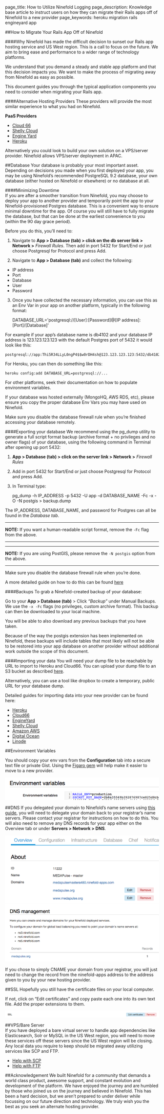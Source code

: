 page_title: How to Utilize Ninefold Logging
page_description: Knowledge base article to instruct users on how they can migrate their Rails apps off of Ninefold to a new provider
page_keywords: heroku migration rails engineyard app

##How to Migrate Your Rails App Off of Ninefold

####Why
Ninefold has made the difficult decision to sunset our Rails app hosting service and US West region. This is a call to focus on the future. We aim to bring ease and performance to a wider range of technology platforms.

We understand that you demand a steady and stable app platform and that this decision impacts you. We want to make the process of migrating away from Ninefold as easy as possible.

This document guides you through the typical application components you need to consider when migrating your Rails app.

####Alternative Hosting Providers
These providers will provide the most similar experience to what you had on Ninefold. 

__PaaS Providers__

* [Cloud 66](http://blog.cloud66.com/migrating-your-rails-apps-to-cloud-66/) 
* [Shelly Cloud](https://shellycloud.com/)  
* [Engine Yard](https://www.engineyard.com/)  
* [Heroku](https://www.heroku.com)  

Alternatively you could look to build your own solution on a VPS/server provider. Ninefold allows VPS/server deployment in APAC.

##Database 
Your database is probably your most important asset. Depending on decisions you made when you first deployed your app, you may be using Ninefold’s recommended PostgreSQL 9.2 database, your own database (either hosted on Ninefold or elsewhere) or no database at all.

####Minimizing Downtime  
If you are after a smoother transition from Ninefold, you may choose to deploy your app to another provider and temporarily point the app to your Ninefold-provisioned Postgres database. This is a convenient way to ensure minimal downtime for the app. Of course you will still have to fully migrate the database, but that can be done at the earliest convenience to you (within the 90 day grace period).

Before you do this, you’ll need to:

1) Navigate to __App > Database (tab) > click on the db server link > Network >__ _Firewall Rules_. Then add in port 5432 for Start/End or just choose Postgresql for Protocol and press Add.  

2) Navigate to __App > Database (tab)__ and collect the following:

* IP address      
* Port     
* Database    
* User      
* Password      

3) Once you have collected the necessary information, you can use this as an Env Var in your app on another platform, typically in the following format: 

    DATABASE_URL='postgresql://[User]:[Password]@[IP address]:[Port]/[Database]'

For example if your app’s database name is db4102 and your database IP address is 123.123.123.123 with the default Postgres port of 5432 it would look like this:

    postgresql://app:Thi5R34LLyL0ngP4$$w0rDH4sh@123.123.123.123:5432/db4102

For Heroku, you can then do something like this:

    heroku config:add DATABASE_URL=postgresql://...

For other platforms, seek their documentation on how to populate environment variables.

If your database was hosted externally (MongoHQ, AWS RDS, etc), please ensure you copy the proper database Env Vars you may have used on Ninefold. 

Make sure you disable the database firewall rule when you’re finished accessing your database remotely.

####Exporting your database
We recommend using the pg_dump utility to generate a full script format backup (archive format + no privileges and no owner flags) of your database, using the following command in Terminal after opening up port 5432:
 
1) __App > Database (tab) > click on the server link > Network >__ _Firewall Rules_  
2) Add in port 5432 for Start/End or just choose Postgresql for Protocol and press Add.  
3) In Terminal type:

    pg_dump -h IP_ADDRESS -p 5432 -U app -d DATABASE_NAME -Fc -x -O -N postgis > backup.dump

The IP_ADDRESS, DATABASE_NAME, and password for Postgres can all be found in the _Database tab_.

***
__NOTE:__ If you want a human-readable script format, remove the `-Fc` flag from the above.
***

***
__NOTE:__ If you are using PostGIS, please remove the `-N postgis` option from the above.
***

Make sure you disable the database firewall rule when you’re done.

A more detailed guide on how to do this can be found [here](http://help.ninefold.com/getstarted/exporting_and_importing_postgresql_data/)

####Backups
To grab a Ninefold-created backup of your database:

Go to your __App > Database (tab)__ > Click _“Backup”_ under Manual Backups.
We use the `-x -Fc` flags (no privileges, custom archive format). This backup can then be downloaded to your local machine.

You will be able to also download any previous backups that you have taken.

Because of the way the postgis extension has been implemented on Ninefold, these backups will include tables that most likely will not be able to be restored into your app database on another provider without additional work outside the scope of this document.

####Importing your data
You will need your dump file to be reachable by URL to import to Heroku and Cloud66.  You can upload your dump file to an S3 bucket as described [here](http://docs.aws.amazon.com/AmazonS3/latest/gsg/GetStartedWithS3.html).

Alternatively, you can use a tool like dropbox to create a temporary, public URL for your database dump.

Detailed guides for importing data into your new provider can be found here:

* [Heroku](https://devcenter.heroku.com/articles/heroku-postgres-import-export#import)  
* [Cloud66](http://community.cloud66.com/articles/migrate-from-heroku-to-cloud-66#data)  
* [EngineYard](https://support.cloud.engineyard.com/entries/20996676-Restore-or-Load-a-Database#topic2)  
* [Shelly Cloud](https://shellycloud.com/documentation/database_backups#import_database)
* [Amazon AWS](http://docs.aws.amazon.com/AmazonRDS/latest/UserGuide/PostgreSQL.Procedural.Importing.html)  
* [Digital Ocean](https://www.digitalocean.com/community/tutorials/scaling-ruby-on-rails-setting-up-a-dedicated-postgresql-server-part-3) 
* [Linode](https://www.linode.com/docs/databases/postgresql/)  

##Environment Variables

You should copy your env vars from the __Configuration__ tab into a secure text file or private Gist. Using the [Figaro gem](https://github.com/laserlemon/figaro) will help make it easier to move to a new provider.

![Env var](../../img/envvar.png)

##DNS
If you delegated your domain to Ninefold’s name servers using [this guide](http://help.ninefold.com/apps/dns_management_for_rails_apps/), you will need to delegate your domain back to your registrar’s name servers. Please contact your registrar for instructions on how to do this. You will also need to remove any DNS records for your app either on the Overview tab or under __Servers > Network > DNS__.

![DNS](../../img/DNS.png)
![Network DNS](../../img/networkdns.png)

If you chose to simply CNAME your domain from your registrar, you will just need to change the record from the ninefold-apps address to the address given to you by your new hosting provider. 

##SSL
Hopefully you still have the certificate files on your local computer.

If not, click on “Edit certificates” and copy paste each one into its own text file. Add the proper extensions to them. 

![SSL](../../img/ssl.png)

##VPS/Bare Server  
If you have deployed a bare virtual server to handle app dependencies like Elasticsearch, Solr or MySQL in the US West region, you will need to move these services off these servers since the US West region will be closing. Any local data you require to keep should be migrated away utilizing services like SCP and FTP.

* [Help with SCP](https://kb.iu.edu/d/agye)  
* [Help with FTP](http://www.krizna.com/ubuntu/setup-ftp-server-on-ubuntu-14-04-vsftpd/)  

##Acknowledgement 
We built Ninefold for a community that demands a world class product, awesome support, and constant evolution and development of the platform.  We have enjoyed the journey and are humbled by those who joined us on the journey and believed in Ninefold.  This has been a hard decision, but we aren’t prepared to under deliver while focussing on our future direction and technology.  We truly wish you the best as you seek an alternate hosting provider. 
